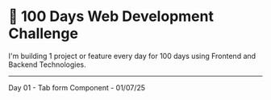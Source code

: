 # 💯 100 Days Web Development Challenge

I'm building 1 project or feature every day for 100 days using Frontend and Backend Technologies.

---

Day 01 - Tab form Component - 01/07/25
